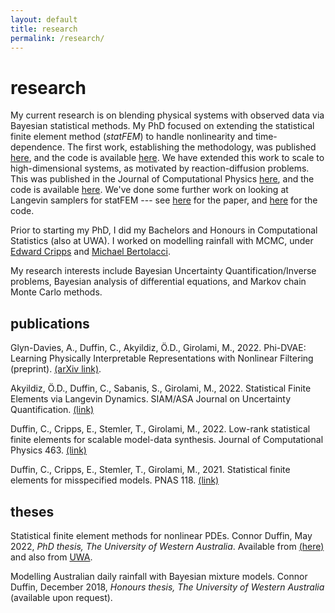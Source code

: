 ```yaml
---
layout: default
title: research
permalink: /research/
---
```


# research

My current research is on blending physical systems with observed data via Bayesian
statistical methods. My PhD focused on extending the statistical finite
element method (*statFEM*) to handle nonlinearity and time-dependence. The first
work, establishing the methodology, was published
[here](https://www.pnas.org/content/118/2/e2015006118), and the code is
available [here](https://www.github.com/connor-duffin/statkdv-paper). We have
extended this work to scale to high-dimensional systems, as motivated by
reaction-diffusion problems. This was published in the Journal of Computational
Physics [here](https://doi.org/10.1016/j.jcp.2022.111261), and the code is
available [here](https://github.com/connor-duffin/low-rank-statfem). We've done
some further work on looking at Langevin samplers for statFEM --- see
[here](https://doi.org/10.1137/21M1463094) for the paper, and
[here](https://github.com/connor-duffin/ula-statfem) for the code.

Prior to starting my PhD, I did my Bachelors and Honours in
Computational Statistics (also at UWA). I worked on modelling rainfall
with MCMC, under [Edward
Cripps](https://research-repository.uwa.edu.au/en/persons/edward-cripps)
and [Michael Bertolacci](https://mbertolacci.github.io).

My research interests include Bayesian Uncertainty Quantification/Inverse
problems, Bayesian analysis of differential equations, and Markov chain Monte
Carlo methods.

## publications

Glyn-Davies, A., Duffin, C., Akyildiz, Ö.D., Girolami, M., 2022. Phi-DVAE: Learning Physically Interpretable Representations with Nonlinear Filtering (preprint). [(arXiv link)](https://doi.org/10.48550/arXiv.2209.15609).

Akyildiz, Ö.D., Duffin, C., Sabanis, S., Girolami, M., 2022. Statistical Finite Elements via Langevin Dynamics. SIAM/ASA Journal on Uncertainty Quantification. [(link)](https://doi.org/10.1137/21M1463094)

Duffin, C., Cripps, E., Stemler, T., Girolami, M., 2022. Low-rank statistical finite elements for scalable model-data synthesis. Journal of Computational Physics 463. [(link)](https://doi.org/10.1016/j.jcp.2022.111261)

Duffin, C., Cripps, E., Stemler, T., Girolami, M., 2021. Statistical finite elements for misspecified models. PNAS 118. [(link)](https://doi.org/10.1073/pnas.2015006118)

## theses

Statistical finite element methods for nonlinear PDEs. Connor Duffin, May 2022, *PhD thesis, The University of Western Australia*. Available from [(here)](/assets/connor-phd-thesis-website.pdf) and also from [UWA](https://doi.org/10.26182/ztm5-0z90).

Modelling Australian daily rainfall with Bayesian mixture models. Connor Duffin, December 2018, *Honours thesis, The University of Western Australia* (available upon request).

